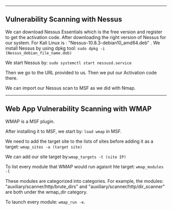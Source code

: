 
---

## Vulnerability Scanning with Nessus

We can download Nessus Essentials which is the free version and register to get the activation code. After downloading the right version of Nessus for our system. For Kali Linux is : "Nessus-10.8.3-debian10_amd64.deb" . We install Nessus by using dpkg tool: `sudo dpkg -i (Nessus_debian_file_name.deb)`

We start Nessus by: `sudo systemctl start nessusd.service`

Then we go to the URL provided to us. Then we put our Activation code there.

We can import our Nessus scan to MSF as we did with Nmap.

---
## Web App Vulnerability Scanning with WMAP

WMAP is a MSF plugin.

After installing it to MSF, we start by: `load wmap` in MSF.

We need to add the target site to the lists of sites before adding it as a target: `wmap_sites -a (target site)`

We can add our site target by:`wmap_targets -t (site IP)`

To list every module that WMAP would run agaisnt hte target: `wmap_modules -l`

These modules are categorized into categories. For example, the modules:  "auxiliary/scanner/http/brute_dirs" and "auxiliary/scanner/http/dir_scanner" are both under the wmap_dir category.

To launch every module: `wmap_run -e`.



